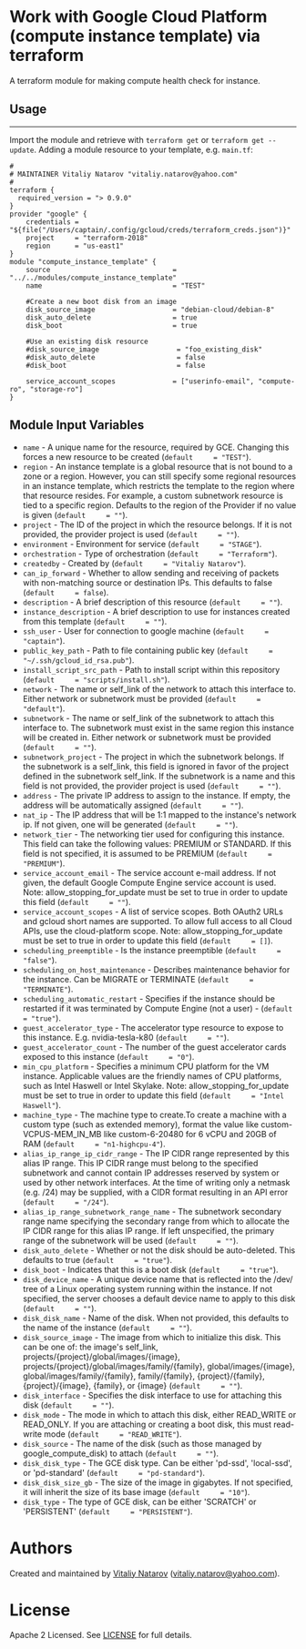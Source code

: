 # Work with Google Cloud  Platform (compute instance template) via terraform

A terraform module for making compute health check for instance.
 
## Usage
--------

Import the module and retrieve with ```terraform get``` or ```terraform get --update```. Adding a module resource to your template, e.g. `main.tf`:

```
#
# MAINTAINER Vitaliy Natarov "vitaliy.natarov@yahoo.com"
#
terraform {
  required_version = "> 0.9.0"
}
provider "google" {
    credentials = "${file("/Users/captain/.config/gcloud/creds/terraform_creds.json")}"
    project     = "terraform-2018"
    region      = "us-east1"
}
module "compute_instance_template" {
    source                              = "../../modules/compute_instance_template"
    name                                = "TEST"

    #Create a new boot disk from an image
    disk_source_image                   = "debian-cloud/debian-8"
    disk_auto_delete                    = true
    disk_boot                           = true

    #Use an existing disk resource
    #disk_source_image                   = "foo_existing_disk"
    #disk_auto_delete                    = false
    #disk_boot                           = false

    service_account_scopes              = ["userinfo-email", "compute-ro", "storage-ro"]
}
```

Module Input Variables
----------------------
- `name` - A unique name for the resource, required by GCE. Changing this forces a new resource to be created (`default     = "TEST"`).
- `region` - An instance template is a global resource that is not bound to a zone or a region. However, you can still specify some regional resources in an instance template, which restricts the template to the region where that resource resides. For example, a custom subnetwork resource is tied to a specific region. Defaults to the region of the Provider if no value is given (`default     = ""`).
- `project` - The ID of the project in which the resource belongs. If it is not provided, the provider project is used (`default     = ""`).
- `environment` - Environment for service (`default     = "STAGE"`).
- `orchestration` - Type of orchestration (`default     = "Terraform"`).
- `createdby` - Created by (`default     = "Vitaliy Natarov"`).
- `can_ip_forward` - Whether to allow sending and receiving of packets with non-matching source or destination IPs. This defaults to false (`default     = false`).
- `description` - A brief description of this resource (`default     = ""`).
- `instance_description` - A brief description to use for instances created from this template (`default     = ""`).
- `ssh_user` - User for connection to google machine (`default     = "captain"`).
- `public_key_path` - Path to file containing public key (`default     = "~/.ssh/gcloud_id_rsa.pub"`).
- `install_script_src_path` - Path to install script within this repository (`default     = "scripts/install.sh"`).
- `network` - The name or self_link of the network to attach this interface to. Either network or subnetwork must be provided (`default     = "default"`).
- `subnetwork` - The name or self_link of the subnetwork to attach this interface to. The subnetwork must exist in the same region this instance will be created in. Either network or subnetwork must be provided (`default     = ""`).
- `subnetwork_project` - The project in which the subnetwork belongs. If the subnetwork is a self_link, this field is ignored in favor of the project defined in the subnetwork self_link. If the subnetwork is a name and this field is not provided, the provider project is used (`default     = ""`).
- `address` - The private IP address to assign to the instance. If empty, the address will be automatically assigned (`default     = ""`).
- `nat_ip` - The IP address that will be 1:1 mapped to the instance's network ip. If not given, one will be generated (`default     = ""`).
- `network_tier` - The networking tier used for configuring this instance. This field can take the following values: PREMIUM or STANDARD. If this field is not specified, it is assumed to be PREMIUM (`default     = "PREMIUM"`).
- `service_account_email` - The service account e-mail address. If not given, the default Google Compute Engine service account is used. Note: allow_stopping_for_update must be set to true in order to update this field (`default     = ""`).
- `service_account_scopes` - A list of service scopes. Both OAuth2 URLs and gcloud short names are supported. To allow full access to all Cloud APIs, use the cloud-platform scope. Note: allow_stopping_for_update must be set to true in order to update this field (`default     = []`).
- `scheduling_preemptible` - Is the instance preemptible (`default     = "false"`).
- `scheduling_on_host_maintenance` - Describes maintenance behavior for the instance. Can be MIGRATE or TERMINATE (`default     = "TERMINATE"`).
- `scheduling_automatic_restart` - Specifies if the instance should be restarted if it was terminated by Compute Engine (not a user) - (`default     = "true"`).
- `guest_accelerator_type` - The accelerator type resource to expose to this instance. E.g. nvidia-tesla-k80 (`default     = ""`).
- `guest_accelerator_count` - The number of the guest accelerator cards exposed to this instance (`default     = "0"`).
- `min_cpu_platform` - Specifies a minimum CPU platform for the VM instance. Applicable values are the friendly names of CPU platforms, such as Intel Haswell or Intel Skylake. Note: allow_stopping_for_update must be set to true in order to update this field (`default     = "Intel Haswell"`).
- `machine_type` - The machine type to create.To create a machine with a custom type (such as extended memory), format the value like custom-VCPUS-MEM_IN_MB like custom-6-20480 for 6 vCPU and 20GB of RAM (`default     = "n1-highcpu-4"`).
- `alias_ip_range_ip_cidr_range` - The IP CIDR range represented by this alias IP range. This IP CIDR range must belong to the specified subnetwork and cannot contain IP addresses reserved by system or used by other network interfaces. At the time of writing only a netmask (e.g. /24) may be supplied, with a CIDR format resulting in an API error (`default     = "/24"`).
- `alias_ip_range_subnetwork_range_name` - The subnetwork secondary range name specifying the secondary range from which to allocate the IP CIDR range for this alias IP range. If left unspecified, the primary range of the subnetwork will be used (`default     = ""`).
- `disk_auto_delete` - Whether or not the disk should be auto-deleted. This defaults to true (`default     = "true"`).
- `disk_boot` - Indicates that this is a boot disk (`default     = "true"`).
- `disk_device_name` - A unique device name that is reflected into the /dev/ tree of a Linux operating system running within the instance. If not specified, the server chooses a default device name to apply to this disk (`default     = ""`).
- `disk_disk_name` - Name of the disk. When not provided, this defaults to the name of the instance (`default     = ""`).
- `disk_source_image` - The image from which to initialize this disk. This can be one of: the image's self_link, projects/{project}/global/images/{image}, projects/{project}/global/images/family/{family}, global/images/{image}, global/images/family/{family}, family/{family}, {project}/{family}, {project}/{image}, {family}, or {image}  (`default     = ""`).
- `disk_interface` - Specifies the disk interface to use for attaching this disk (`default     = ""`).
- `disk_mode` - The mode in which to attach this disk, either READ_WRITE or READ_ONLY. If you are attaching or creating a boot disk, this must read-write mode (`default     = "READ_WRITE"`).
- `disk_source` - The name of the disk (such as those managed by google_compute_disk) to attach (`default     = ""`).
- `disk_disk_type` - The GCE disk type. Can be either 'pd-ssd', 'local-ssd', or 'pd-standard' (`default     = "pd-standard"`).
- `disk_disk_size_gb` - The size of the image in gigabytes. If not specified, it will inherit the size of its base image (`default     = "10"`).
- `disk_type` - The type of GCE disk, can be either 'SCRATCH' or 'PERSISTENT' (`default     = "PERSISTENT"`).

Authors
=======

Created and maintained by [Vitaliy Natarov](https://github.com/SebastianUA)
(vitaliy.natarov@yahoo.com).

License
=======

Apache 2 Licensed. See [LICENSE](https://github.com/SebastianUA/terraform/blob/master/LICENSE) for full details.
